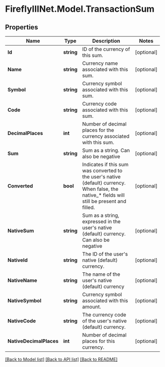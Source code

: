 # FireflyIIINet.Model.TransactionSum

## Properties

Name | Type | Description | Notes
------------ | ------------- | ------------- | -------------
**Id** | **string** | ID of the currency of this sum. | [optional] 
**Name** | **string** | Currency name associated with this sum. | [optional] 
**Symbol** | **string** | Currency symbol associated with this sum. | [optional] 
**Code** | **string** | Currency code associated with this sum. | [optional] 
**DecimalPlaces** | **int** | Number of decimal places for the currency associated with this sum. | [optional] 
**Sum** | **string** | Sum as a string. Can also be negative | [optional] 
**Converted** | **bool** | Indicates if this sum was converted to the user&#39;s native (default) currency. When false, the native_* fields will still be present and filled. | [optional] 
**NativeSum** | **string** | Sum as a string, expressed in the user&#39;s native (default) currency. Can also be negative | [optional] 
**NativeId** | **string** | The ID of the user&#39;s native (default) currency. | [optional] 
**NativeName** | **string** | The name of the user&#39;s native (default) currency | [optional] 
**NativeSymbol** | **string** | Currency symbol associated with this amount. | [optional] 
**NativeCode** | **string** | The currency code of the user&#39;s native (default) currency. | [optional] 
**NativeDecimalPlaces** | **int** | Number of decimal places for this currency. | [optional] 

[[Back to Model list]](../README.md#documentation-for-models) [[Back to API list]](../README.md#documentation-for-api-endpoints) [[Back to README]](../README.md)

